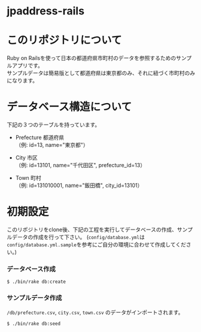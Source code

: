 # jpaddress-rails

# このリポジトリについて
Ruby on Railsを使って日本の都道府県市町村のデータを参照するためのサンプルアプリです。<br>
サンプルデータは簡易版として都道府県は東京都のみ、それに紐づく市町村のみになります。

# データベース構造について
下記の３つのテーブルを持っています。
- Prefecture 都道府県
<br>（例: id=13, name="東京都"）

- City 市区
<br>（例: id=13101, name="千代田区", prefecture_id=13）

- Town 町村
<br>（例: id=131010001, name="飯田橋", city_id=13101）

# 初期設定
このリポジトリをclone後、下記の工程を実行してデータベースの作成、サンプルデータの作成を行って下さい。
(`config/database.yml`は `config/database.yml.sample`を参考にご自分の環境に合わせて作成してください。)

### データベース作成
```
$ ./bin/rake db:create
```

### サンプルデータ作成
`/db/prefecture.csv`, `city.csv`, `town.csv` のデータがインポートされます。
```
$ ./bin/rake db:seed
```

